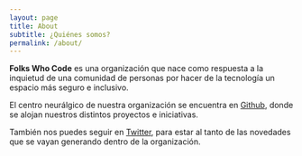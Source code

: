 ```yaml
---
layout: page
title: About
subtitle: ¿Quiénes somos?
permalink: /about/
---
```


**Folks Who Code** es una organización que nace como respuesta a la inquietud de una comunidad de personas por hacer de la tecnología un espacio más seguro e inclusivo.

El centro neurálgico de nuestra organización se encuentra en [Github](https://github.com/folkswhocode), donde se alojan nuestros distintos proyectos e iniciativas.

También nos puedes seguir en [Twitter](https://twitter.com/folkswhocode), para estar al tanto de las novedades que se vayan generando dentro de la organización.
